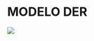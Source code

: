 # **MODELO DER** 

![](https://github.com/edvaldoljr/Projeto-Integrador-Modelo-DER-E-DDL/blob/main/IMG-DER.png?raw=true)